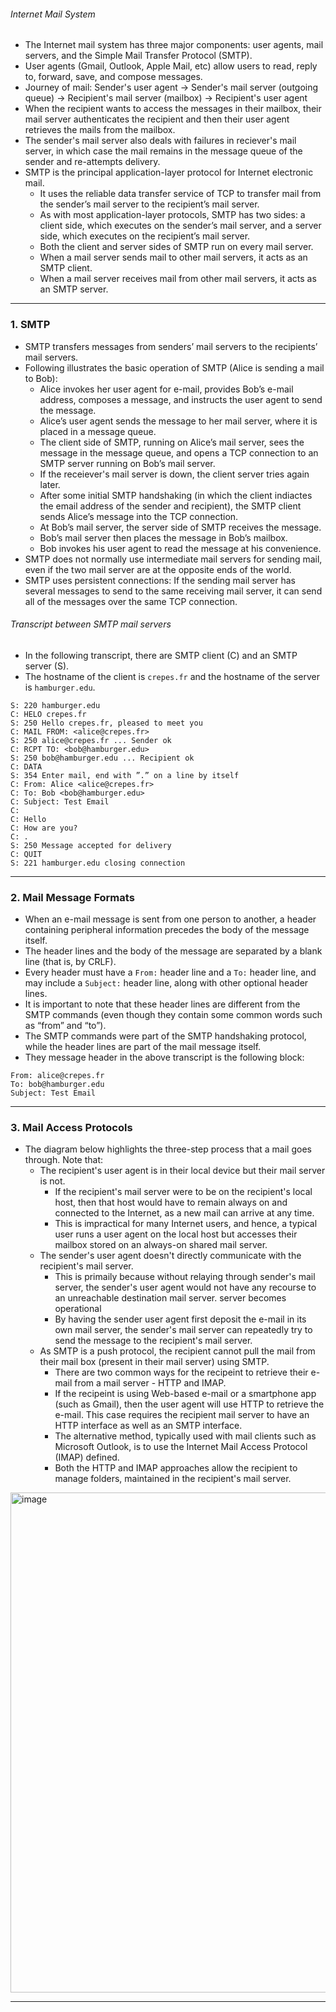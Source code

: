 
###### Internet Mail System

* The Internet mail system has three major components: user agents, mail servers, and the Simple Mail Transfer Protocol (SMTP).
* User agents (Gmail, Outlook, Apple Mail, etc) allow users to read, reply to, forward, save, and compose messages.
* Journey of mail: Sender's user agent -> Sender's mail server (outgoing queue) -> Recipient's mail server (mailbox) -> Recipient's user agent
* When the recipient wants to access the messages in their mailbox, their mail server authenticates the recipient and then their user agent retrieves the mails from the mailbox.
* The sender's mail server also deals with failures in reciever's mail server, in which case the mail remains in the message queue of the sender and re-attempts delivery. 
* SMTP is the principal application-layer protocol for Internet electronic mail.
	* It uses the reliable data transfer service of TCP to transfer mail from the sender’s mail server to the recipient’s mail server.
 	* As with most application-layer protocols, SMTP has two sides: a client side, which executes on the sender’s mail server, and a server side, which executes on the recipient’s mail server.
  	* Both the client and server sides of SMTP run on every mail server.
  	* When a mail server sends mail to other mail servers, it acts as an SMTP client.
  	* When a mail server receives mail from other mail servers, it acts as an SMTP server.

***

### 1. SMTP

* SMTP transfers messages from senders’ mail servers to the recipients’ mail servers.
* Following illustrates the basic operation of SMTP (Alice is sending a mail to Bob):
	* Alice invokes her user agent for e-mail, provides Bob’s e-mail address, composes a message, and instructs the user agent to send the message.
 	* Alice’s user agent sends the message to her mail server, where it is placed in a message queue.
  	* The client side of SMTP, running on Alice’s mail server, sees the message in the message queue, and opens a TCP connection to an SMTP server running on Bob’s mail server.
  	* If the receiever's mail server is down, the client server tries again later.
  	* After some initial SMTP handshaking (in which the client indiactes the email address of the sender and recipient), the SMTP client sends Alice’s message into the TCP connection.
  	* At Bob’s mail server, the server side of SMTP receives the message.
  	* Bob’s mail server then places the message in Bob’s mailbox.
  	* Bob invokes his user agent to read the message at his convenience.
* SMTP does not normally use intermediate mail servers for sending mail, even if the two mail server are at the opposite ends of the world.
* SMTP uses persistent connections: If the sending mail server has several messages to send to the same receiving mail server, it can send all of the messages over the same TCP connection.

###### Transcript between SMTP mail servers

* In the following transcript, there are SMTP client (C) and an SMTP server (S).
* The hostname of the client is `crepes.fr` and the hostname of the server is `hamburger.edu`.

```
S: 220 hamburger.edu
C: HELO crepes.fr
S: 250 Hello crepes.fr, pleased to meet you
C: MAIL FROM: <alice@crepes.fr>
S: 250 alice@crepes.fr ... Sender ok
C: RCPT TO: <bob@hamburger.edu>
S: 250 bob@hamburger.edu ... Recipient ok
C: DATA
S: 354 Enter mail, end with ”.” on a line by itself
C: From: Alice <alice@crepes.fr>
C: To: Bob <bob@hamburger.edu>
C: Subject: Test Email
C: 
C: Hello
C: How are you?
C: .
S: 250 Message accepted for delivery
C: QUIT
S: 221 hamburger.edu closing connection
```

***

### 2. Mail Message Formats

* When an e-mail message is sent from one person to another, a header containing peripheral information precedes the body of the message itself.
* The header lines and the body of the message are separated by a blank line (that is, by CRLF).
* Every header must have a `From:` header line and a `To:` header line, and may include a `Subject:` header line, along with other optional header lines.
* It is important to note that these header lines are different from the SMTP commands (even though they contain some common words such as “from” and “to”).
* The SMTP commands were part of the SMTP handshaking protocol, while the header lines are part of the mail message itself.
* They message header in the above transcript is the following block:
```
From: alice@crepes.fr
To: bob@hamburger.edu
Subject: Test Email
```

***

### 3. Mail Access Protocols

* The diagram below highlights the three-step process that a mail goes through. Note that:
	* The recipient's user agent is in their local device but their mail server is not.
 		* If the recipient's mail server were to be on the recipient's local host, then that host would have to remain always on and connected to the Internet, as a new mail can arrive at any time.
   		* This is impractical for many Internet users, and hence, a typical user runs a user agent on the local host but accesses their mailbox stored on an always-on shared mail server. 
	* The sender's user agent doesn't directly communicate with the recipient's mail server.
 		* This is primaily because without relaying through sender's mail server, the sender's user agent would not have any recourse to an unreachable destination mail server.
server becomes operational
   		* By having the sender user agent first deposit the e-mail in its own mail server, the sender's mail server can repeatedly try to send the message to the recipient's mail server.
 	* As SMTP is a push protocol, the recipient cannot pull the mail from their mail box (present in their mail server) using SMTP.
  		* There are two common ways for the recipeint to retrieve their e-mail from a mail server - HTTP and IMAP.
		* If the recipeint is using Web-based e-mail or a smartphone app (such as Gmail), then the user agent will use HTTP to retrieve the e-mail. This case requires the recipient mail server to have an HTTP interface as well as an SMTP interface.
  		* The alternative method, typically used with mail clients such as Microsoft Outlook, is to use the Internet Mail Access Protocol (IMAP) defined.
    	* Both the HTTP and IMAP approaches allow the recipient to manage folders, maintained in the recipient's mail server.

<img width="800" alt="image" src="https://github.com/user-attachments/assets/3df50717-8983-43cf-b8fe-9ba5686e6bf6" />

***
